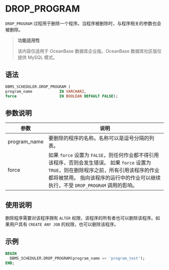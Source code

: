 # DROP_PROGRAM 

`DROP_PROGRAM` 过程用于删除一个程序。当程序被删除时，与程序相关的参数也会被删除。

>**功能适用性**
>
>该内容仅适用于 OceanBase 数据库企业版。OceanBase 数据库社区版仅提供 MySQL 模式。

## 语法 

```sql
DBMS_SCHEDULER.DROP_PROGRAM (
program_name            IN VARCHAR2,
force                   IN BOOLEAN DEFAULT FALSE);
```

## 参数说明 

|      参数     |         说明         |
|--------------|----------------------|
| program_name | 要删除的程序的名称。名称可以是逗号分隔的列表。     |
| force        | 如果 `force` 设置为 `FALSE`，则任何作业都不得引用该程序，否则会发生错误。 如果 `force` 设置为 `TRUE`，则在删除程序之前，所有引用该程序的作业都将被禁用。 指向该程序的运行中的作业可以继续执行，不受 `DROP_PROGRAM` 调用的影响。 |



## 使用说明 

删除程序需要对该程序拥有 `ALTER` 权限，该程序的所有者也可以删除该程序。如果用户具有 `CREATE ANY JOB` 的权限，也可以删除该程序。

## 示例 

```sql
BEGIN 
  DBMS_SCHEDULER.DROP_PROGRAM(program_name => 'program_test'); 
END; 
```
